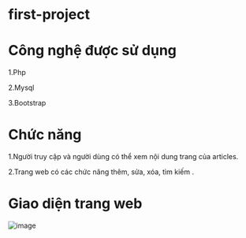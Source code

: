# first-project
# Công nghệ được sử dụng
1.Php

2.Mysql

3.Bootstrap

# Chức năng
1.Người truy cập và người dùng có thể xem nội dung trang của articles.

2.Trang web có các chức năng thêm, sửa, xóa, tìm kiếm  .

# Giao diện trang web
![image](https://github.com/user-attachments/assets/1cb4cb64-8b79-42f5-887b-e66f7aa948e7)
